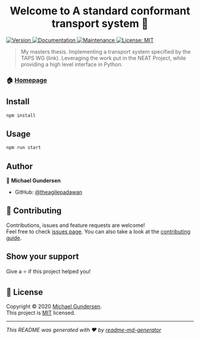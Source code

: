 <h1 align="center">Welcome to A standard conformant transport system 👋</h1>
<p>
  <a href="https://www.npmjs.com/package/A standard conformant transport system" target="_blank">
    <img alt="Version" src="https://img.shields.io/npm/v/A standard conformant transport system.svg">
  </a>
  <a href="https://github.com/kefranabg/readme-md-generator#readme" target="_blank">
    <img alt="Documentation" src="https://img.shields.io/badge/documentation-yes-brightgreen.svg" />
  </a>
  <a href="https://github.com/kefranabg/readme-md-generator/graphs/commit-activity" target="_blank">
    <img alt="Maintenance" src="https://img.shields.io/badge/Maintained%3F-yes-green.svg" />
  </a>
  <a href="https://github.com/kefranabg/readme-md-generator/blob/master/LICENSE" target="_blank">
    <img alt="License: MIT" src="https://img.shields.io/github/license/theagilepadawan/A standard conformant transport system" />
  </a>
</p>

> My masters thesis. Implementing a transport system specified by the TAPS WG (link). Leveraging the work put in the NEAT Project, while providing a high level interface in Python.

### 🏠 [Homepage](https://github.com/kefranabg/readme-md-generator#readme)

## Install

```sh
npm install
```

## Usage

```sh
npm run start
```

## Author

👤 **Michael Gundersen**

* GitHub: [@theagilepadawan](https://github.com/theagilepadawan)

## 🤝 Contributing

Contributions, issues and feature requests are welcome!<br />Feel free to check [issues page](https://github.com/kefranabg/readme-md-generator/issues). You can also take a look at the [contributing guide](https://github.com/kefranabg/readme-md-generator/blob/master/CONTRIBUTING.md).

## Show your support

Give a ⭐️ if this project helped you!

## 📝 License

Copyright © 2020 [Michael Gundersen](https://github.com/theagilepadawan).<br />
This project is [MIT](https://github.com/kefranabg/readme-md-generator/blob/master/LICENSE) licensed.

***
_This README was generated with ❤️ by [readme-md-generator](https://github.com/kefranabg/readme-md-generator)_
